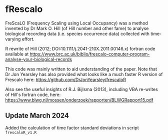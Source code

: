 # fRescalo
FreScaLO (Frequency Scaling using Local Occupancy) was a method invented by Dr Mark O. Hill (of Hill number and other fame) to analyse biological recording data (i.e. species occurrence data) collected with time-varying effort.

R rewrite of Hill (2012; DOI:10.1111/j.2041-210X.2011.00146.x) fortran code available at https://www.brc.ac.uk/biblio/frescalo-computer-program-analyse-your-biological-records

This code was mainly written to aid understanding of the paper. Note that Dr Jon Yearsley has also provided what looks like a much faster R version of Frescalo here: https://github.com/DrJonYearsley/frescaloR

Also see the useful insights of R.J. Bijlsma (2013), including VBA re-writes of Hill's fortran code, here: https://www.blwg.nl/mossen/onderzoek/rapporten/BLWGRapport15.pdf

## Update March 2024
Added the calculation of time factor standard deviations in script `frescaloR_v1.R`
